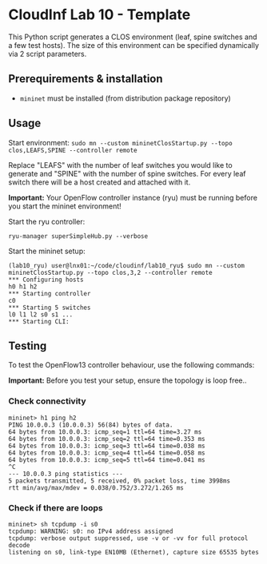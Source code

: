 # CloudInf Lab 10 - Template
This Python script generates a CLOS environment (leaf, spine switches and a few test hosts). The size of this environment can be specified dynamically via 2 script parameters.

## Prerequirements & installation
- `mininet` must be installed (from distribution package repository)

## Usage
Start environment:
`sudo mn --custom mininetClosStartup.py --topo clos,LEAFS,SPINE --controller remote`

Replace "LEAFS" with the number of leaf switches you would like to generate and "SPINE" with the number of spine switches. For every leaf switch there will be a host created and attached with it. 

**Important:** Your OpenFlow controller instance (ryu) must be running before you start the mininet environment!

Start the ryu controller:
```
ryu-manager superSimpleHub.py --verbose
```

Start the mininet setup:
```
(lab10_ryu) user@lnx01:~/code/cloudinf/lab10_ryu$ sudo mn --custom mininetClosStartup.py --topo clos,3,2 --controller remote
*** Configuring hosts
h0 h1 h2 
*** Starting controller
c0
*** Starting 5 switches
l0 l1 l2 s0 s1 ...
*** Starting CLI:
```

## Testing
To test the OpenFlow13 controller behaviour, use the following commands:

**Important:** Before you test your setup, ensure the topology is loop free..

### Check connectivity
```
mininet> h1 ping h2
PING 10.0.0.3 (10.0.0.3) 56(84) bytes of data.
64 bytes from 10.0.0.3: icmp_seq=1 ttl=64 time=3.27 ms
64 bytes from 10.0.0.3: icmp_seq=2 ttl=64 time=0.353 ms
64 bytes from 10.0.0.3: icmp_seq=3 ttl=64 time=0.038 ms
64 bytes from 10.0.0.3: icmp_seq=4 ttl=64 time=0.058 ms
64 bytes from 10.0.0.3: icmp_seq=5 ttl=64 time=0.041 ms
^C
--- 10.0.0.3 ping statistics ---
5 packets transmitted, 5 received, 0% packet loss, time 3998ms
rtt min/avg/max/mdev = 0.038/0.752/3.272/1.265 ms
```
### Check if there are loops
```
mininet> sh tcpdump -i s0
tcpdump: WARNING: s0: no IPv4 address assigned
tcpdump: verbose output suppressed, use -v or -vv for full protocol decode
listening on s0, link-type EN10MB (Ethernet), capture size 65535 bytes
```